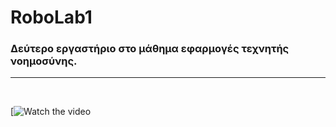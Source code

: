 # RoboLab1
### Δεύτερο εργαστήριο στο μάθημα εφαρμογές τεχνητής νοημοσύνης.



<hr>
<br>


[![Watch the video](https://drive.google.com/file/d/1DRxVLbCN1KyGqKu9gNIwt4F_yH1wCyEF)
